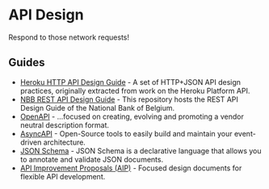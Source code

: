 # API Design

Respond to those network requests!

## Guides

- [Heroku HTTP API Design Guide](https://github.com/brandur/heroku-http-api-design) - A set of HTTP+JSON API design practices, originally extracted from work on the Heroku Platform API.
- [NBB REST API Design Guide](https://github.com/NationalBankBelgium/REST-API-Design-Guide) - This repository hosts the REST API Design Guide of the National Bank of Belgium.
- [OpenAPI](https://www.openapis.org/) - ...focused on creating, evolving and promoting a vendor neutral description format.
- [AsyncAPI](https://www.asyncapi.com/) - Open-Source tools to easily build and maintain your event-driven architecture.
- [JSON Schema](https://json-schema.org/) - JSON Schema is a declarative language that allows you to annotate and validate JSON documents.
- [API Improvement Proposals (AIP)](https://google.aip.dev/) - Focused design documents for flexible API development.

